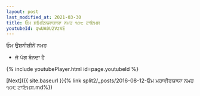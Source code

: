```yaml
---
layout: post
last_modified_at: 2021-03-30
title: ਓਮ ਸਮਿਟਿਨਜਾਯਾਯਾ ਨਮਹ ੧੦੮ ਟਾਇਮਸ
youtubeId: qwUA0U2VzVE
---
```

 
 
 ਓਮ ਉਸ਼ਨੀਸ਼ੀਨੇਂ ਨਮਹ  
 
 -  ਜੋ ਪੱਗ ਬੰਨਦਾ ਹੈ 
 
  
 
  
 
 
 
 
 
 


{% include youtubePlayer.html id=page.youtubeId %}
 
[Next]({{ site.baseurl }}{% link  split2/_posts/2016-08-12-ਓਮ ਮਹਾਵੀਰਯਾਯਾ ਨਮਹ ੧੦੮ ਟਾਇਮਸ.md%})
 
